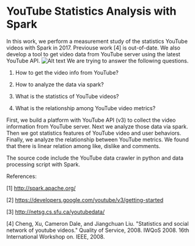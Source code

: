 # YouTube Statistics Analysis with Spark

In this work, we perform a measurement study of the statistics YouTube videos with Spark in 2017. Previouse work [4] is out-of-date. We also develop a tool to get video data from YouTube server using the latest YouTube API. 
![Alt text](YouTube-Statistics-Analysis-with-Spark/pic/platform.png)
We are trying to answer the following questions.

1. How to get the video info from YouTube?

2. How to analyze the data via spark?

3. What is the statistics of YouTube videos?

4. What is the relationship among YouTube video metrics?

First, we build a platform with YouTube API (v3) to collect the video information from YouTube server. Next we analyze those data via spark. Then we got statistics features of YouTube video and user behaviors. Finally, we analyze the relationship between YouTube metrics. We found that there is linear relation among like, dislike and comments.

The source code include the YouTube data crawler in python and data processing script with Spark.

References:

[1] http://spark.apache.org/

[2] https://developers.google.com/youtube/v3/getting-started

[3] http://netsg.cs.sfu.ca/youtubedata/

[4] Cheng, Xu, Cameron Dale, and Jiangchuan Liu. "Statistics and social network of youtube videos." Quality of Service, 2008. IWQoS 2008. 16th International Workshop on. IEEE, 2008.
